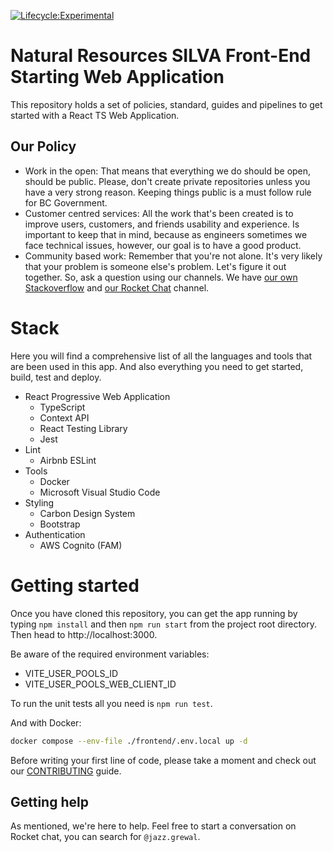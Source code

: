 [![Lifecycle:Experimental](https://img.shields.io/badge/Lifecycle-Experimental-339999)](https://github.com/bcgov/nr-spar-webapp)


# Natural Resources SILVA Front-End Starting Web Application

This repository holds a set of policies, standard, guides and pipelines to get
started with a React TS Web Application.

## Our Policy

- Work in the open: That means that everything we do should be open, should be
public. Please, don't create private repositories unless you have a very strong
reason. Keeping things public is a must follow rule for BC Government.
- Customer centred services: All the work that's been created is to improve
users, customers, and friends usability and experience. Is important to keep
that in mind, because as engineers sometimes we face technical issues, however, our goal is to have a good product.
- Community based work: Remember that you're not alone. It's very likely that
your problem is someone else's problem. Let's figure it out together. So, ask
a question using our channels. We have [our own Stackoverflow](https://stackoverflow.developer.gov.bc.ca/)
and [our Rocket Chat](https://chat.developer.gov.bc.ca/) channel.

# Stack

Here you will find a comprehensive list of all the languages and tools that are
been used in this app. And also everything you need to get started, build,
test and deploy.

- React Progressive Web Application
  - TypeScript
  - Context API
  - React Testing Library
  - Jest
- Lint
  - Airbnb ESLint
- Tools
  - Docker
  - Microsoft Visual Studio Code
- Styling
  - Carbon Design System
  - Bootstrap
- Authentication
  - AWS Cognito (FAM)

# Getting started

Once you have cloned this repository, you can get the app running by typing
`npm install` and then `npm run start` from the project root directory. Then
head to http://localhost:3000.

Be aware of the required environment variables:

- VITE_USER_POOLS_ID
- VITE_USER_POOLS_WEB_CLIENT_ID

To run the unit tests all you need is `npm run test`.

And with Docker:

```bash
docker compose --env-file ./frontend/.env.local up -d
```

Before writing your first line of code, please take a moment and check out
our [CONTRIBUTING](CONTRIBUTING.md) guide.

## Getting help

As mentioned, we're here to help. Feel free to start a conversation
on Rocket chat, you can search for `@jazz.grewal`.

